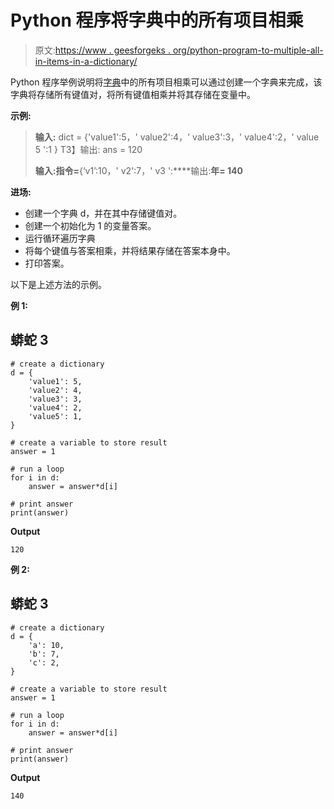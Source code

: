 # Python 程序将字典中的所有项目相乘

> 原文:[https://www . geesforgeks . org/python-program-to-multiple-all-in-items-in-a-dictionary/](https://www.geeksforgeeks.org/python-program-to-multiply-all-the-items-in-a-dictionary/)

Python 程序举例说明将[字典](https://www.geeksforgeeks.org/python-dictionary/)中的所有项目相乘可以通过创建一个字典来完成，该字典将存储所有键值对，将所有键值相乘并将其存储在变量中。

**示例:**

> **输入:** dict = {'value1':5，' value2':4，' value3':3，' value4':2，' value 5 ':1 }
> T3】输出: ans = 120
> 
> **输入:**指令**=**{‘v1’:10，' v2':7，' v3 ':****输出:**年= 140**

**进场:**

*   创建一个字典 d，并在其中存储键值对。
*   创建一个初始化为 1 的变量答案。
*   运行循环遍历字典
*   将每个键值与答案相乘，并将结果存储在答案本身中。
*   打印答案。

以下是上述方法的示例。

**例 1:**

## 蟒蛇 3

```
# create a dictionary
d = {
    'value1': 5,
    'value2': 4,
    'value3': 3,
    'value4': 2,
    'value5': 1,
}

# create a variable to store result
answer = 1

# run a loop
for i in d:
    answer = answer*d[i]

# print answer
print(answer)
```

**Output**

```
120

```

**例 2:**

## 蟒蛇 3

```
# create a dictionary
d = {
    'a': 10,
    'b': 7,
    'c': 2,
}

# create a variable to store result
answer = 1

# run a loop
for i in d:
    answer = answer*d[i]

# print answer
print(answer)
```

**Output**

```
140

```